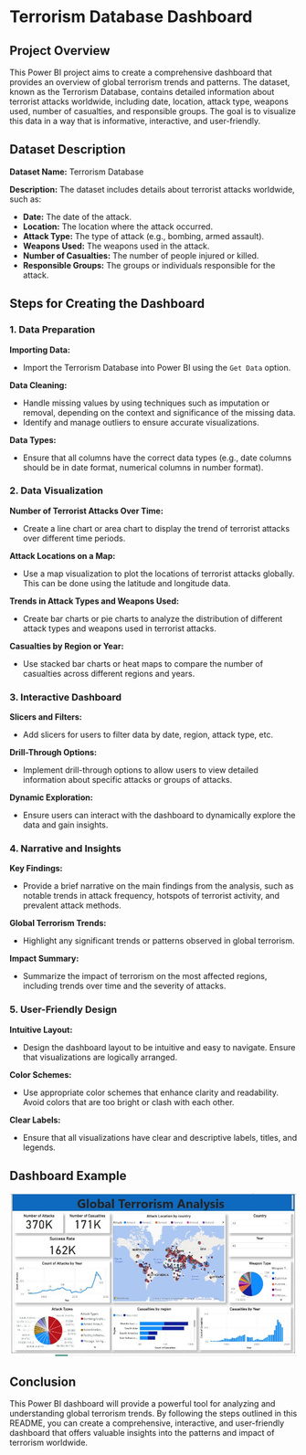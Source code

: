 # Terrorism Database Dashboard

## Project Overview
This Power BI project aims to create a comprehensive dashboard that provides an overview of global terrorism trends and patterns. The dataset, known as the Terrorism Database, contains detailed information about terrorist attacks worldwide, including date, location, attack type, weapons used, number of casualties, and responsible groups. The goal is to visualize this data in a way that is informative, interactive, and user-friendly.

## Dataset Description

**Dataset Name:** Terrorism Database

**Description:** The dataset includes details about terrorist attacks worldwide, such as:
- **Date:** The date of the attack.
- **Location:** The location where the attack occurred.
- **Attack Type:** The type of attack (e.g., bombing, armed assault).
- **Weapons Used:** The weapons used in the attack.
- **Number of Casualties:** The number of people injured or killed.
- **Responsible Groups:** The groups or individuals responsible for the attack.

## Steps for Creating the Dashboard

### 1. Data Preparation

**Importing Data:**
- Import the Terrorism Database into Power BI using the `Get Data` option.

**Data Cleaning:**
- Handle missing values by using techniques such as imputation or removal, depending on the context and significance of the missing data.
- Identify and manage outliers to ensure accurate visualizations.

**Data Types:**
- Ensure that all columns have the correct data types (e.g., date columns should be in date format, numerical columns in number format).

### 2. Data Visualization

**Number of Terrorist Attacks Over Time:**
- Create a line chart or area chart to display the trend of terrorist attacks over different time periods.

**Attack Locations on a Map:**
- Use a map visualization to plot the locations of terrorist attacks globally. This can be done using the latitude and longitude data.

**Trends in Attack Types and Weapons Used:**
- Create bar charts or pie charts to analyze the distribution of different attack types and weapons used in terrorist attacks.

**Casualties by Region or Year:**
- Use stacked bar charts or heat maps to compare the number of casualties across different regions and years.

### 3. Interactive Dashboard

**Slicers and Filters:**
- Add slicers for users to filter data by date, region, attack type, etc.

**Drill-Through Options:**
- Implement drill-through options to allow users to view detailed information about specific attacks or groups of attacks.

**Dynamic Exploration:**
- Ensure users can interact with the dashboard to dynamically explore the data and gain insights.

### 4. Narrative and Insights

**Key Findings:**
- Provide a brief narrative on the main findings from the analysis, such as notable trends in attack frequency, hotspots of terrorist activity, and prevalent attack methods.

**Global Terrorism Trends:**
- Highlight any significant trends or patterns observed in global terrorism.

**Impact Summary:**
- Summarize the impact of terrorism on the most affected regions, including trends over time and the severity of attacks.

### 5. User-Friendly Design

**Intuitive Layout:**
- Design the dashboard layout to be intuitive and easy to navigate. Ensure that visualizations are logically arranged.

**Color Schemes:**
- Use appropriate color schemes that enhance clarity and readability. Avoid colors that are too bright or clash with each other.

**Clear Labels:**
- Ensure that all visualizations have clear and descriptive labels, titles, and legends.

## Dashboard Example
![Global Terrorism Analysis](TERRORISIM%20DASHBOARD%20PICS.JPG)


## Conclusion
This Power BI dashboard will provide a powerful tool for analyzing and understanding global terrorism trends. By following the steps outlined in this README, you can create a comprehensive, interactive, and user-friendly dashboard that offers valuable insights into the patterns and impact of terrorism worldwide.






